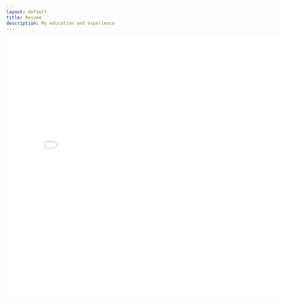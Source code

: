 ```yaml
---
layout: default
title: Resume
description: My education and experience
---
```

<embed src="assets/pdf/Resume.pdf" type="application/pdf" height="700" width="800"/>
